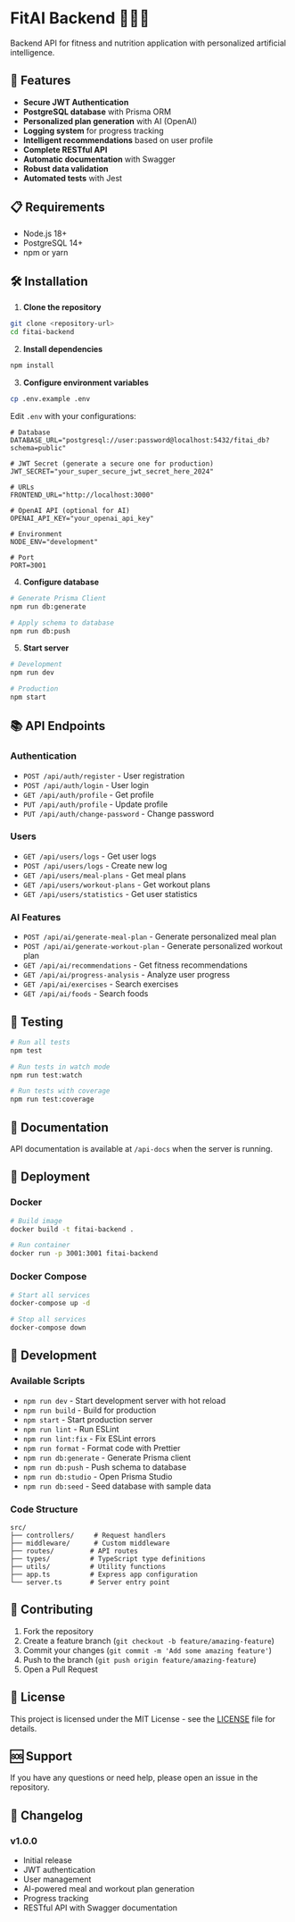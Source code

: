 # FitAI Backend 🏃‍♂️💪

Backend API for fitness and nutrition application with personalized artificial intelligence.

## 🚀 Features

- **Secure JWT Authentication**
- **PostgreSQL database** with Prisma ORM
- **Personalized plan generation** with AI (OpenAI)
- **Logging system** for progress tracking
- **Intelligent recommendations** based on user profile
- **Complete RESTful API**
- **Automatic documentation** with Swagger
- **Robust data validation**
- **Automated tests** with Jest

## 📋 Requirements

- Node.js 18+
- PostgreSQL 14+
- npm or yarn

## 🛠️ Installation

1. **Clone the repository**

```bash
git clone <repository-url>
cd fitai-backend
```

2. **Install dependencies**

```bash
npm install
```

3. **Configure environment variables**

```bash
cp .env.example .env
```

Edit `.env` with your configurations:

```env
# Database
DATABASE_URL="postgresql://user:password@localhost:5432/fitai_db?schema=public"

# JWT Secret (generate a secure one for production)
JWT_SECRET="your_super_secure_jwt_secret_here_2024"

# URLs
FRONTEND_URL="http://localhost:3000"

# OpenAI API (optional for AI)
OPENAI_API_KEY="your_openai_api_key"

# Environment
NODE_ENV="development"

# Port
PORT=3001
```

4. **Configure database**

```bash
# Generate Prisma Client
npm run db:generate

# Apply schema to database
npm run db:push
```

5. **Start server**

```bash
# Development
npm run dev

# Production
npm start
```

## 📚 API Endpoints

### Authentication

- `POST /api/auth/register` - User registration
- `POST /api/auth/login` - User login
- `GET /api/auth/profile` - Get profile
- `PUT /api/auth/profile` - Update profile
- `PUT /api/auth/change-password` - Change password

### Users

- `GET /api/users/logs` - Get user logs
- `POST /api/users/logs` - Create new log
- `GET /api/users/meal-plans` - Get meal plans
- `GET /api/users/workout-plans` - Get workout plans
- `GET /api/users/statistics` - Get user statistics

### AI Features

- `POST /api/ai/generate-meal-plan` - Generate personalized meal plan
- `POST /api/ai/generate-workout-plan` - Generate personalized workout plan
- `GET /api/ai/recommendations` - Get fitness recommendations
- `GET /api/ai/progress-analysis` - Analyze user progress
- `GET /api/ai/exercises` - Search exercises
- `GET /api/ai/foods` - Search foods

## 🧪 Testing

```bash
# Run all tests
npm test

# Run tests in watch mode
npm run test:watch

# Run tests with coverage
npm run test:coverage
```

## 📖 Documentation

API documentation is available at `/api-docs` when the server is running.

## 🚀 Deployment

### Docker

```bash
# Build image
docker build -t fitai-backend .

# Run container
docker run -p 3001:3001 fitai-backend
```

### Docker Compose

```bash
# Start all services
docker-compose up -d

# Stop all services
docker-compose down
```

## 🔧 Development

### Available Scripts

- `npm run dev` - Start development server with hot reload
- `npm run build` - Build for production
- `npm start` - Start production server
- `npm run lint` - Run ESLint
- `npm run lint:fix` - Fix ESLint errors
- `npm run format` - Format code with Prettier
- `npm run db:generate` - Generate Prisma client
- `npm run db:push` - Push schema to database
- `npm run db:studio` - Open Prisma Studio
- `npm run db:seed` - Seed database with sample data

### Code Structure

```
src/
├── controllers/     # Request handlers
├── middleware/      # Custom middleware
├── routes/         # API routes
├── types/          # TypeScript type definitions
├── utils/          # Utility functions
├── app.ts          # Express app configuration
└── server.ts       # Server entry point
```

## 🤝 Contributing

1. Fork the repository
2. Create a feature branch (`git checkout -b feature/amazing-feature`)
3. Commit your changes (`git commit -m 'Add some amazing feature'`)
4. Push to the branch (`git push origin feature/amazing-feature`)
5. Open a Pull Request

## 📝 License

This project is licensed under the MIT License - see the [LICENSE](LICENSE) file for details.

## 🆘 Support

If you have any questions or need help, please open an issue in the repository.

## 🔄 Changelog

### v1.0.0

- Initial release
- JWT authentication
- User management
- AI-powered meal and workout plan generation
- Progress tracking
- RESTful API with Swagger documentation
